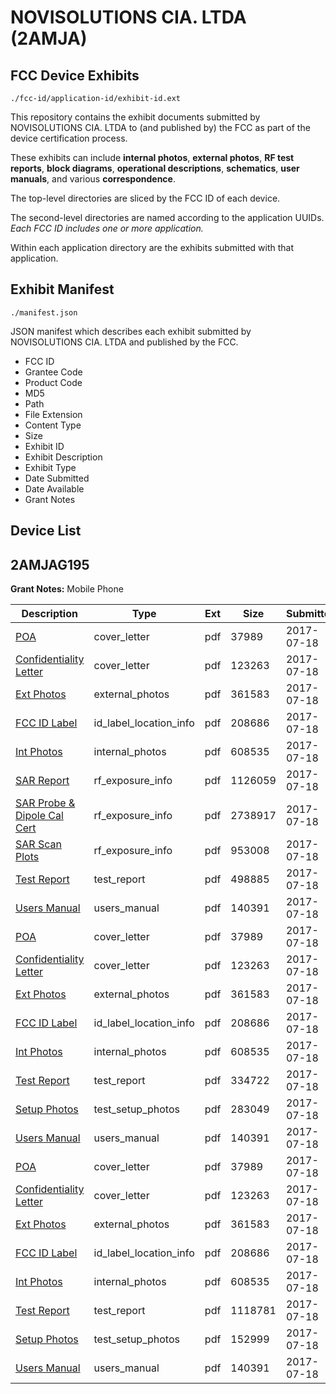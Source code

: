 # NOVISOLUTIONS CIA. LTDA (2AMJA)
## FCC Device Exhibits

```
./fcc-id/application-id/exhibit-id.ext
```

This repository contains the exhibit documents submitted by NOVISOLUTIONS CIA. LTDA to (and published by) the FCC as part of the device certification process.

These exhibits can include **internal photos**, **external photos**, **RF test reports**, **block diagrams**, **operational descriptions**, **schematics**, **user manuals**, and various **correspondence**.

The top-level directories are sliced by the FCC ID of each device.

The second-level directories are named according to the application UUIDs. *Each FCC ID includes one or more application.*

Within each application directory are the exhibits submitted with that application. 

## Exhibit Manifest

```
./manifest.json
```

JSON manifest which describes each exhibit submitted by NOVISOLUTIONS CIA. LTDA and published by the FCC.

- FCC ID
- Grantee Code
- Product Code
- MD5
- Path
- File Extension
- Content Type
- Size
- Exhibit ID
- Exhibit Description
- Exhibit Type
- Date Submitted
- Date Available
- Grant Notes

## Device List
## 2AMJAG195
**Grant Notes:** Mobile Phone

| Description | Type | Ext | Size | Submitted | Available |
| ----------- | ---- | --- | ---- | --------- | --------- |
| [POA](2AMJAG195/97b0551d06deea52d37920535b5fa2b1/3470075.pdf) | cover_letter | pdf | 37989 | 2017-07-18 | 2017-07-18 |
| [Confidentiality Letter](2AMJAG195/97b0551d06deea52d37920535b5fa2b1/3470076.pdf) | cover_letter | pdf | 123263 | 2017-07-18 | 2017-07-18 |
| [Ext Photos](2AMJAG195/97b0551d06deea52d37920535b5fa2b1/3470078.pdf) | external_photos | pdf | 361583 | 2017-07-18 | 2017-07-18 |
| [FCC ID Label](2AMJAG195/97b0551d06deea52d37920535b5fa2b1/3470079.pdf) | id_label_location_info | pdf | 208686 | 2017-07-18 | 2017-07-18 |
| [Int Photos](2AMJAG195/97b0551d06deea52d37920535b5fa2b1/3470080.pdf) | internal_photos | pdf | 608535 | 2017-07-18 | 2017-09-01 |
| [SAR Report](2AMJAG195/97b0551d06deea52d37920535b5fa2b1/3470087.pdf) | rf_exposure_info | pdf | 1126059 | 2017-07-18 | 2017-07-18 |
| [SAR Probe & Dipole Cal Cert](2AMJAG195/97b0551d06deea52d37920535b5fa2b1/3470088.pdf) | rf_exposure_info | pdf | 2738917 | 2017-07-18 | 2017-07-18 |
| [SAR Scan Plots](2AMJAG195/97b0551d06deea52d37920535b5fa2b1/3470089.pdf) | rf_exposure_info | pdf | 953008 | 2017-07-18 | 2017-07-18 |
| [Test Report](2AMJAG195/97b0551d06deea52d37920535b5fa2b1/3470085.pdf) | test_report | pdf | 498885 | 2017-07-18 | 2017-07-18 |
| [Users Manual](2AMJAG195/97b0551d06deea52d37920535b5fa2b1/3470086.pdf) | users_manual | pdf | 140391 | 2017-07-18 | 2017-09-01 |
| [POA](2AMJAG195/be705dbb8b31fd1642cd2494623ce7ec/3470075.pdf) | cover_letter | pdf | 37989 | 2017-07-18 | 2017-07-18 |
| [Confidentiality Letter](2AMJAG195/be705dbb8b31fd1642cd2494623ce7ec/3470076.pdf) | cover_letter | pdf | 123263 | 2017-07-18 | 2017-07-18 |
| [Ext Photos](2AMJAG195/be705dbb8b31fd1642cd2494623ce7ec/3470078.pdf) | external_photos | pdf | 361583 | 2017-07-18 | 2017-07-18 |
| [FCC ID Label](2AMJAG195/be705dbb8b31fd1642cd2494623ce7ec/3470079.pdf) | id_label_location_info | pdf | 208686 | 2017-07-18 | 2017-07-18 |
| [Int Photos](2AMJAG195/be705dbb8b31fd1642cd2494623ce7ec/3470080.pdf) | internal_photos | pdf | 608535 | 2017-07-18 | 2017-09-01 |
| [Test Report](2AMJAG195/be705dbb8b31fd1642cd2494623ce7ec/3470157.pdf) | test_report | pdf | 334722 | 2017-07-18 | 2017-07-18 |
| [Setup Photos](2AMJAG195/be705dbb8b31fd1642cd2494623ce7ec/3470159.pdf) | test_setup_photos | pdf | 283049 | 2017-07-18 | 2017-07-18 |
| [Users Manual](2AMJAG195/be705dbb8b31fd1642cd2494623ce7ec/3470086.pdf) | users_manual | pdf | 140391 | 2017-07-18 | 2017-09-01 |
| [POA](2AMJAG195/b73a068c01e24588398f16218d58231f/3470075.pdf) | cover_letter | pdf | 37989 | 2017-07-18 | 2017-07-18 |
| [Confidentiality Letter](2AMJAG195/b73a068c01e24588398f16218d58231f/3470076.pdf) | cover_letter | pdf | 123263 | 2017-07-18 | 2017-07-18 |
| [Ext Photos](2AMJAG195/b73a068c01e24588398f16218d58231f/3470078.pdf) | external_photos | pdf | 361583 | 2017-07-18 | 2017-07-18 |
| [FCC ID Label](2AMJAG195/b73a068c01e24588398f16218d58231f/3470079.pdf) | id_label_location_info | pdf | 208686 | 2017-07-18 | 2017-07-18 |
| [Int Photos](2AMJAG195/b73a068c01e24588398f16218d58231f/3470080.pdf) | internal_photos | pdf | 608535 | 2017-07-18 | 2017-09-01 |
| [Test Report](2AMJAG195/b73a068c01e24588398f16218d58231f/3470143.pdf) | test_report | pdf | 1118781 | 2017-07-18 | 2017-07-18 |
| [Setup Photos](2AMJAG195/b73a068c01e24588398f16218d58231f/3470144.pdf) | test_setup_photos | pdf | 152999 | 2017-07-18 | 2017-07-18 |
| [Users Manual](2AMJAG195/b73a068c01e24588398f16218d58231f/3470086.pdf) | users_manual | pdf | 140391 | 2017-07-18 | 2017-09-01 |
